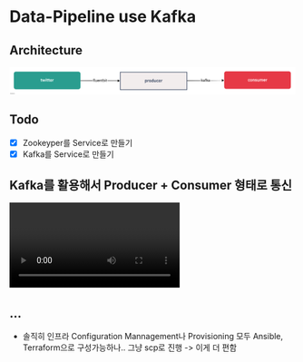 # Data-Pipeline use Kafka

## Architecture

![prod_con](./public/prod-con.png)

## Todo

- [x] Zookeyper를 Service로 만들기
- [x] Kafka를 Service로 만들기

## Kafka를 활용해서 Producer + Consumer 형태로 통신

![video](./public/video_1.mp4)

## ...

- 솔직히 인프라 Configuration Mannagement나 Provisioning 모두 Ansible, Terraform으로 구성가능하나.. 그냥 scp로 진행 -> 이게 더 편함
